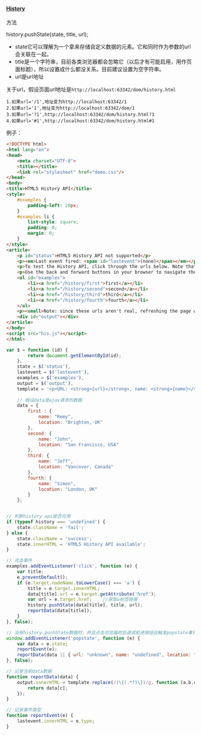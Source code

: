 #### [History](https://developer.mozilla.org/en-US/docs/Web/API/History)

方法

history.pushState(state, title, url);

* state它可以理解为一个拿来存储自定义数据的元素。它和同时作为参数的url会关联在一起。
* title是一个字符串，目前各类浏览器都会忽略它（以后才有可能启用，用作页面标题），所以设置成什么都没关系。目前建议设置为空字符串。
* url是url地址

关于url，假设页面url地址是`http://localhost:63342/dom/history.html`

    1.如果url='/1',地址变为http://localhost:63342/1
    2.如果url='1',地址变为http://localhost:63342/dom/1
    3.如果url='?1',http://localhost:63342/dom/history.html?1
    4.如果url='#1',http://localhost:63342/dom/history.html#1

例子：

```html
<!DOCTYPE html>
<html lang="en">
<head>
    <meta charset="UTF-8">
    <title></title>
    <link rel="stylesheet" href="demo.css"/>
</head>
<body>
<title>HTML5 History API</title>
<style>
    #examples {
        padding-left: 20px;
    }
    #examples li {
        list-style: square;
        padding: 0;
        margin: 0;
    }
</style>
<article>
    <p id="status">HTML5 History API not supported</p>
    <p><em>Last event fired: <span id="lastevent">(none)</span></em></p>
    <p>To test the History API, click through the urls below. Note that none of these urls point to <em>real</em> pages. JavaScript will intercept these clicks, load data and the browser address bar will <em>appear</em> to change - but this is the History API in action!</p>
    <p>Use the back and forward buttons in your browser to navigate the history.</p>
    <ul id="examples">
        <li><a href="/history/first">first</a></li>
        <li><a href="/history/second">second</a></li>
        <li><a href="/history/third">third</a></li>
        <li><a href="/history/fourth">fourth</a></li>
    </ul>
    <p><small>Note: since these urls aren't real, refreshing the page will land on an invalid url.</small></p>
    <div id="output"></div>
</article>
</body>
<script src="his.js"></script>
</html>
```

```javascript
var $ = function (id) {
        return document.getElementById(id);
    },
    state = $('status'),
    lastevent = $('lastevent'),
    examples = $('examples'),
    output = $('output'),
    template = '<p>URL: <strong>{url}</strong>, name: <strong>{name}</strong>, location: <strong>{location}</strong></p>',
    
    // 假设data是ajax请求的数据
    data = {
        first : {
            name: "Remy",
            location: "Brighton, UK"
        },
        second: {
            name: "John",
            location: "San Francisco, USA"
        },
        third: {
            name: "Jeff",
            location: "Vancover, Canada"
        },
        fourth: {
            name: "Simon",
            location: "London, UK"
        }
    };


// 判断history api是否可用
if (typeof history === 'undefined') {
    state.className = 'fail';
} else {
    state.className = 'success';
    state.innerHTML = 'HTML5 History API available';
}

// 点击事件
examples.addEventListener('click', function (e) {
    var title;
    e.preventDefault();
    if (e.target.nodeName.toLowerCase() === 'a') {
        title = e.target.innerHTML;
        data[title].url = e.target.getAttribute('href');
        var url = e.target.href;    //获取a标签链接
        history.pushState(data[title], title, url);
        reportData(data[title]);
    }
}, false);

// 当有history.pushState数据时，并且点击浏览器的后退或前进按钮会触发popstate事件
window.addEventListener('popstate', function (e) {
    var data = e.state;
    reportEvent(e);
    reportData(data || { url: "unknown", name: "undefined", location: "undefined" });
}, false);

// 记录当前data数据
function reportData(data) {
    output.innerHTML = template.replace(/(\{(.*?)\})/g, function (a,b,c) {
        return data[c];
    });
}

// 记录事件类型
function reportEvent(e) {
    lastevent.innerHTML = e.type;
}
```
